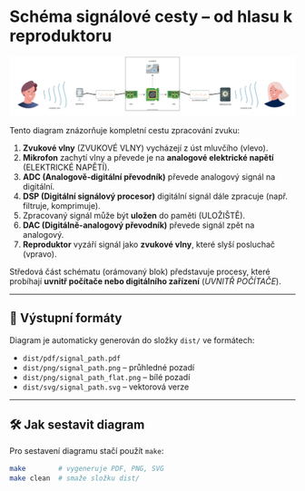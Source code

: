 # Schéma signálové cesty – od hlasu k reproduktoru

![Signálová cesta](dist/png/signal_path_flat.png)

Tento diagram znázorňuje kompletní cestu zpracování zvuku:

1. **Zvukové vlny** (ZVUKOVÉ VLNY) vycházejí z úst mluvčího (vlevo).
2. **Mikrofon** zachytí vlny a převede je na **analogové elektrické napětí** (ELEKTRICKÉ NAPĚTÍ).
3. **ADC (Analogově-digitální převodník)** převede analogový signál na digitální.
4. **DSP (Digitální signálový procesor)** digitální signál dále zpracuje (např. filtruje, komprimuje).
5. Zpracovaný signál může být **uložen** do paměti (ULOŽIŠTĚ).
6. **DAC (Digitálně-analogový převodník)** převede signál zpět na analogový.
7. **Reproduktor** vyzáří signál jako **zvukové vlny**, které slyší posluchač (vpravo).

Středová část schématu (orámovaný blok) představuje procesy, které probíhají **uvnitř počítače nebo digitálního zařízení** (_UVNITŘ POČÍTAČE_).

---

## 📁 Výstupní formáty

Diagram je automaticky generován do složky `dist/` ve formátech:

- `dist/pdf/signal_path.pdf`
- `dist/png/signal_path.png` – průhledné pozadí
- `dist/png/signal_path_flat.png` – bílé pozadí
- `dist/svg/signal_path.svg` – vektorová verze

---

## 🛠 Jak sestavit diagram

Pro sestavení diagramu stačí použít `make`:

```bash
make        # vygeneruje PDF, PNG, SVG
make clean  # smaže složku dist/
